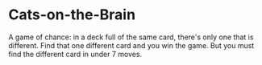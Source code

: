# Cats-on-the-Brain

A game of chance: in a deck full of the same card, there's only one that is different. Find that one different card and you win the game. But you must find the different card in under 7 moves.